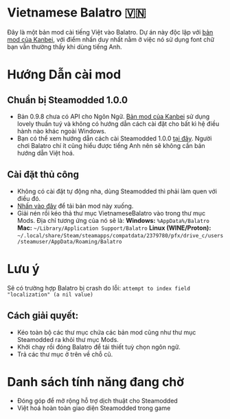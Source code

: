 # Vietnamese Balatro 🇻🇳

Đây là một bản mod cài tiếng Việt vào Balatro.
Dự án này độc lập với [bản mod của Kanbei](https://github.com/Kanbei-Kikuchiyo/balatro-vietnamese-translation), với điểm nhấn duy nhất nằm ở việc nó sử dụng font chữ bạn vẫn thường thấy khi dùng tiếng Anh.

# Hướng Dẫn cài mod

## Chuẩn bị Steamodded 1.0.0
- Bản 0.9.8 chưa có API cho Ngôn Ngữ. [Bản mod của Kanbei](https://github.com/Kanbei-Kikuchiyo/balatro-vietnamese-translation) sử dụng lovely thuần tuý và không có hướng dẫn cách cài đặt cho bất kì hệ điều hành nào khác ngoài Windows.
- Bạn có thể xem hướng dẫn cách cài Steamodded 1.0.0 [tại đây](https://github.com/Steamopollys/Steamodded?tab=readme-ov-file#how-to-install-the-alpha). Người chơi Balatro chí ít cũng hiểu được tiếng Anh nên sẽ không cần bản hướng dẫn Việt hoá.

## Cài đặt thủ công
- Không có cài đặt tự động nha, dùng Steamodded thì phải làm quen với điều đó.
- [Nhấn vào đây](https://github.com/HuyTheKiller/VietnameseBalatro/archive/refs/heads/main.zip) để tải bản mod này xuống.
- Giải nén rồi kéo thả thư mục VietnameseBalatro vào trong thư mục Mods. Địa chỉ tương ứng của nó sẽ là:
**Windows:** `%AppData%/Balatro`
**Mac:** `~/Library/Application Support/Balatro`
**Linux (WINE/Proton):** `~/.local/share/Steam/steamapps/compatdata/2379780/pfx/drive_c/users/steamuser/AppData/Roaming/Balatro`

# Lưu ý
Sẽ có trường hợp Balatro bị crash do lỗi: `attempt to index field "localization" (a nil value)`
## Cách giải quyết:
- Kéo toàn bộ các thư mục chứa các bản mod cũng như thư mục Steamodded ra khỏi thư mục Mods.
- Khởi chạy rồi đóng Balatro để tái thiết tuỳ chọn ngôn ngữ.
- Trả các thư mục ở trên về chỗ cũ.

# Danh sách tính năng đang chờ
- Đóng góp để mở rộng hỗ trợ dịch thuật cho Steamodded
- Việt hoá hoàn toàn giao diện Steamodded trong game
